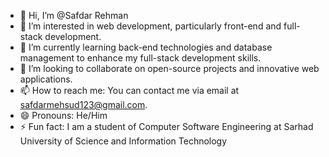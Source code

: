 - 👋 Hi, I’m @Safdar Rehman
- 👀 I’m interested in web development, particularly front-end and full-stack development.
- 🌱 I’m currently learning back-end technologies and database management to enhance my full-stack development skills.
- 💞️ I’m looking to collaborate on open-source projects and innovative web applications.
- 📫 How to reach me: You can contact me via email at safdarmehsud123@gmail.com.
- 😄 Pronouns: He/Him
- ⚡ Fun fact: I am a student of Computer Software Engineering at Sarhad University of Science and Information Technology
